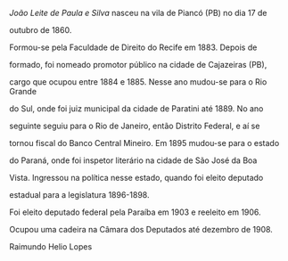 

*João Leite de Paula e Silva* nasceu na vila de Piancó (PB) no dia 17 de

outubro de 1860.



Formou-se pela Faculdade de Direito do Recife em 1883. Depois de

formado, foi nomeado promotor público na cidade de Cajazeiras (PB),

cargo que ocupou entre 1884 e 1885. Nesse ano mudou-se para o Rio Grande

do Sul, onde foi juiz municipal da cidade de Paratini até 1889. No ano

seguinte seguiu para o Rio de Janeiro, então Distrito Federal, e aí se

tornou fiscal do Banco Central Mineiro. Em 1895 mudou-se para o estado

do Paraná, onde foi inspetor literário na cidade de São José da Boa

Vista. Ingressou na política nesse estado, quando foi eleito deputado

estadual para a legislatura 1896-1898.



Foi eleito deputado federal pela Paraíba em 1903 e reeleito em 1906.

Ocupou uma cadeira na Câmara dos Deputados até dezembro de 1908.



Raimundo Helio Lopes



